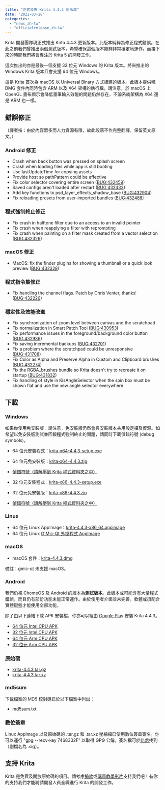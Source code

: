 ```yaml
---
title: "正式發佈 Krita 4.4.3 新版本"
date: "2021-03-28"
categories: 
  - "news_zh-tw"
  - "officialrelease_zh-tw"
---
```


Krita 開發團隊現正式推出 Krita 4.4.3 更新版本。此版本純粹為修正程式錯誤。在此之前我們曾推出兩個測試版本，希望確保這個版本能夠非常穩定地運作。而接下來的時間我們將會專注於 Krita 5 的開發工作。

這次推出的亦是最後一個支援 32 位元 Windows 的 Krita 版本。將來推出的 Windows Krita 版本只會支援 64 位元 Windows。

這是 Krita 首次為 macOS 以 Universal Binary 方式組建的版本。此版本提供嘅 DMG 套件內同時包含 ARM 以及 X64 架構的執行檔。請注意，於 macOS 上 OpenGL 畫布顯示會降低畫筆輸入效能的問題仍然存在，不論系統架構為 X64 還是 ARM 也一樣。

## 錯誤修正

（譯者按：由於內容眾多而人力資源有限，故此段落不作完整翻譯，保留英文原文。）

### Android 修正

- Crash when back button was pressed on splash screen
- Crash when loading files while app is still booting
- Use lastUpdateTime for copying assets
- Provide host so pathPattern could be effective
- Fix color selector covering entire screen ([BUG:432459](https://bugs.kde.org/show_bug.cgi?id=432459))
- Saved configs aren't loaded after restart ([BUG:432433](https://bugs.kde.org/show_bug.cgi?id=432433))
- Add key functions to psd\_layer\_effects\_shadow\_base ([BUG:432904](https://bugs.kde.org/show_bug.cgi?id=432904))
- Fix reloading presets from user-imported bundles ([BUG:432488](https://bugs.kde.org/show_bug.cgi?id=432488))

### 程式強制終止修正

- Fix crash in halftone filter due to an access to an invalid pointer
- Fix crash when reapplying a filter with reprompting
- Fix crash when painting on a filter mask created from a vector selection ([BUG:432329](https://bugs.kde.org/show_bug.cgi?id=432329))

### macOS 修正

- MacOS: fix the finder plugins for showing a thumbnail or a quick look preview ([BUG:432328](https://bugs.kde.org/show_bug.cgi?id=432328))

### 程式指令集修正

- Fix handling the channel flags. Patch by Chris Venter, thanks! ([BUG:432226](https://bugs.kde.org/show_bug.cgi?id=432226))

### 穩定性及效能改進

- Fix synchronization of zoom level between canvas and the scratchpad
- Fix normalization in Smart Patch Tool ([BUG:430953](https://bugs.kde.org/show_bug.cgi?id=430953))
- Fix performance issues in the foreground/background color button ([BUG:432936](https://bugs.kde.org/show_bug.cgi?id=432936))
- Fix saving incremental backups ([BUG:432701](https://bugs.kde.org/show_bug.cgi?id=432701))
- Fix a problem where the scratchpad could be unresponsive ([BUG:431708](https://bugs.kde.org/show_bug.cgi?id=431708))
- Fix Color as Alpha and Preserve Alpha in Custom and Clipboard brushes ([BUG:432274](https://bugs.kde.org/show_bug.cgi?id=432274))
- Fix the RGBA\_brushes bundle so Krita doesn't try to recreate it on startup [(BUG:431832](https://bugs.kde.org/show_bug.cgi?id=431832))
- Fix handling of style in KisAngleSelector when the spin box must be shown flat and use the new angle selector everywhere

## 下載

### Windows

如果你使用免安裝版：請注意，免安裝版仍然會與安裝版本共用設定檔及資源。如希望以免安裝版測試並回報程式強制終止的問題，請同時下載偵錯符號 (debug symbols)。

- 64 位元安裝程式：[krita-x64-4.4.3-setup.exe](https://download.kde.org/stable/krita/4.4.3/krita-x64-4.4.3-setup.exe)
- 64 位元免安裝版：[krita-x64-4.4.3.zip](https://download.kde.org/stable/krita/4.4.3/krita-x64-4.4.3.zip)
- [偵錯符號（請解壓到 Krita 程式資料夾之中）](https://download.kde.org/stable/krita/4.4.3/krita-x64-4.4.3-dbg.zip)

- 32 位元安裝程式：[krita-x86-4.4.3-setup.exe](https://download.kde.org/stable/krita/4.4.3/krita-x86-4.4.3-setup.exe)
- 32 位元免安裝版：[krita-x86-4.4.3.zip](https://download.kde.org/stable/krita/4.4.3/krita-x86-4.4.3.zip)
- [偵錯符號（請解壓到 Krita 程式資料夾之中）](https://download.kde.org/stable/krita/4.4.3/krita-x86-4.4.3-dbg.zip)

### Linux

- 64 位元 Linux AppImage：[krita-4.4.3-x86\_64.appimage](https://download.kde.org/stable/krita/4.4.3/krita-4.4.3-x86_64.appimage)
- 64 位元 Linux [G'Mic-Qt 外掛程式 AppImage](https://download.kde.org/stable/krita/4.4.3/gmic_krita_qt-x86_64.appimage)

### macOS

- macOS 套件：[krita-4.4.3.dmg](https://download.kde.org/stable/krita/4.4.3/krita-4.4.3.dmg)

備註：gmic-qt 未支援 macOS。

### Android

我們仍視 ChomeOS 及 Android 的版本為**測試版本**。此版本或可能含有大量程式錯誤，而且仍有部份功能未能正常運作。由於使用者介面並未完善，軟體或須配合實體鍵盤才能使用全部功能。

除了由以下連結下載 APK 安裝檔，你亦可以經由 [Google Play](https://play.google.com/store/apps/details?id=org.krita) 安裝 Krita 4.4.3。

- [64 位元 Intel CPU APK](https://download.kde.org/stable/krita/4.4.3/krita_x86_64_apk-release.apk)
- [32 位元 Intel CPU APK](https://download.kde.org/stable/krita/4.4.3/krita_x86_apk-release.apk)
- [64 位元 Arm CPU APK](https://download.kde.org/stable/krita/4.4.3/krita_arm64-v8a_apk-release.apk)
- [32 位元 Arm CPU APK](https://download.kde.org/stable/krita/4.4.3/krita_armeabi-v7a_apk-release.apk)

### 原始碼

- [krita-4.4.3.tar.gz](https://download.kde.org/stable/krita/4.4.3/krita-4.4.3.tar.gz)
- [krita-4.4.3.tar.xz](https://download.kde.org/stable/krita/4.4.3/krita-4.4.3.tar.xz)

### md5sum

下載檔案的 MD5 校對碼已於以下檔案中列出：

- [md5sum.txt](https://download.kde.org/stable/krita/4.4.3/md5sum.txt)

### 數位簽章

Linux AppImage 以及原始碼的 .tar.gz 和 .tar.xz 壓縮檔已使用數位簽章簽名。你可以運行 "gpg --recv-key 7468332F" 以取得 GPG 公鑰。簽名檔可於[此處](https://download.kde.org/stable/krita/4.4.3/)找到（副檔名為 .sig）。

## 支持 Krita

Krita 是免費及開放原始碼的項目。請考慮[捐款](https://krita.org/en/support-us/donations/)或[購買教學影片](https://krita.org/en/shop/)支持我們吧！有你的支持我們才能聘請開發人員全職進行 Krita 的開發工作。
